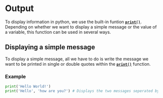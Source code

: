 # Output
To display information in python, we use the built-in funtion [**`print()`**](https://www.w3schools.com/python/ref_func_print.asp). Depending on whether we want to display a simple message or the value of a variable, this function can be used in several ways.

## Displaying a simple message
To display a simple message, all we have to do is write the message we want to be printed in single or double quotes within the [**`print()`**](https://www.w3schools.com/python/ref_func_print.asp) function.

### Example
```python
print('Hello World!')
print('Hello', 'how are you?') # Displays the two messages seperated by a space 
```
